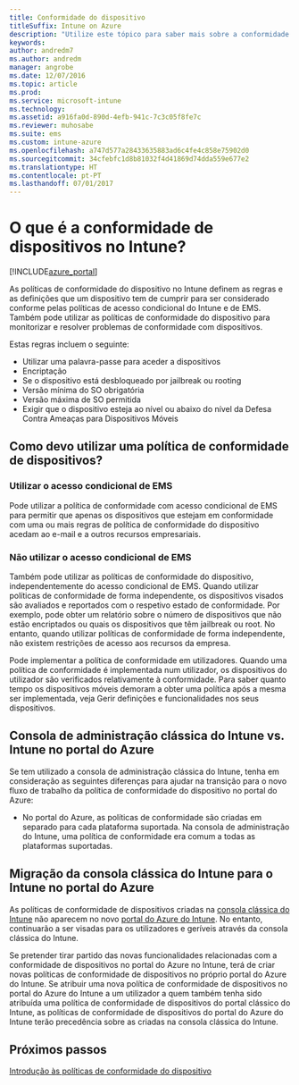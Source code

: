 ```yaml
---
title: Conformidade do dispositivo
titleSuffix: Intune on Azure
description: "Utilize este tópico para saber mais sobre a conformidade de dispositivos no Microsoft Intune\""
keywords: 
author: andredm7
ms.author: andredm
manager: angrobe
ms.date: 12/07/2016
ms.topic: article
ms.prod: 
ms.service: microsoft-intune
ms.technology: 
ms.assetid: a916fa0d-890d-4efb-941c-7c3c05f8fe7c
ms.reviewer: muhosabe
ms.suite: ems
ms.custom: intune-azure
ms.openlocfilehash: a747d577a28433635883ad6c4fe4c858e75902d0
ms.sourcegitcommit: 34cfebfc1d8b81032f4d41869d74dda559e677e2
ms.translationtype: HT
ms.contentlocale: pt-PT
ms.lasthandoff: 07/01/2017
---
```

# <a name="what-is-device-compliance-in-intune"></a>O que é a conformidade de dispositivos no Intune?

[!INCLUDE[azure_portal](./includes/azure_portal.md)]

As políticas de conformidade do dispositivo no Intune definem as regras e as definições que um dispositivo tem de cumprir para ser considerado conforme pelas políticas de acesso condicional do Intune e de EMS. Também pode utilizar as políticas de conformidade do dispositivo para monitorizar e resolver problemas de conformidade com dispositivos. 

Estas regras incluem o seguinte:

- Utilizar uma palavra-passe para aceder a dispositivos
- Encriptação
- Se o dispositivo está desbloqueado por jailbreak ou rooting
- Versão mínima do SO obrigatória
- Versão máxima de SO permitida
- Exigir que o dispositivo esteja ao nível ou abaixo do nível da Defesa Contra Ameaças para Dispositivos Móveis

<!---##  Concepts
Following are some terms and concepts that are useful to understanding how to use compliance policies.

### Device compliance requirements
Compliance requirements are essentially rules like requiring a device PIN or encryption that you can specify as required or not required for a compliance policy.

### Actions for noncompliance

You can specify what needs to happen when a device is determined as noncompliant. This can be a sequence of actions during a specific time.
When you specify these actions, Intune will automatically initiate them in the sequence you specify. See the following example of a sequence of
actions for a device that continues to be in the noncompliant status for
a week:

-   When the device is first determined to be non-compliant, an email with noncompliant notification is sent to the user.

-   3 days after initial noncompliance state, a follow up reminder is sent to the user.

-   5 days after initial noncompliance state, a final reminder with a notification that access to company resources will be blocked on the device in 2 days if the compliance issues are not remediated is sent to the user.

-   7 days after initial noncompliance state, access to company resources is blocked. This requires that you have conditional access policy that specifies that access from noncompliant devices should    be blocked for services such as Exchange and SharePoint.

### Grace Period

This is the time between when a device is first determined as
noncompliant to when access to company resources on that device is blocked. This time allows for time that the user has to resolve
compliance issues on the device. You can also use this time to create your action sequences to send notifications to the user before their access is blocked.

Remember that you need to implement conditional access policies in addition to compliance policies in order for access to company resources to be blocked.--->

##  <a name="how-should-i-use-a-device-compliance-policy"></a>Como devo utilizar uma política de conformidade de dispositivos?

### <a name="using-ems-conditional-access"></a>Utilizar o acesso condicional de EMS
Pode utilizar a política de conformidade com acesso condicional de EMS para permitir que apenas os dispositivos que estejam em conformidade com uma ou mais regras de política de conformidade do dispositivo acedam ao e-mail e a outros recursos empresariais.

### <a name="not-using-ems-conditional-access"></a>Não utilizar o acesso condicional de EMS
Também pode utilizar as políticas de conformidade do dispositivo, independentemente do acesso condicional de EMS.
Quando utilizar políticas de conformidade de forma independente, os dispositivos visados são avaliados e reportados com o respetivo estado de conformidade. Por exemplo, pode obter um relatório sobre o número de dispositivos que não estão encriptados ou quais os dispositivos que têm jailbreak ou root. No entanto, quando utilizar políticas de conformidade de forma independente, não existem restrições de acesso aos recursos da empresa.

Pode implementar a política de conformidade em utilizadores. Quando uma política de conformidade é implementada num utilizador, os dispositivos do utilizador são verificados relativamente à conformidade. Para saber quanto tempo os dispositivos móveis demoram a obter uma política após a mesma ser implementada, veja Gerir definições e funcionalidades nos seus dispositivos.

##  <a name="intune-classic-admin-console-vs-intune-on-the-azure-portal"></a>Consola de administração clássica do Intune vs. Intune no portal do Azure

Se tem utilizado a consola de administração clássica do Intune, tenha em consideração as seguintes diferenças para ajudar na transição para o novo fluxo de trabalho da política de conformidade do dispositivo no portal do Azure:

-   No portal do Azure, as políticas de conformidade são criadas em separado para cada plataforma suportada. Na consola de administração do Intune, uma política de conformidade era comum a todas as plataformas suportadas.

<!--- -   In the Azure portal, you have the ability to specify actions and notifications that are intiated when a device is determined to be noncompliant. This ability does not exist in the Intune admin console.

-   In the Azure portal, you can set a grace period to allow time for the end-user to get their device back to compliance status before they completely lose the ability to get company data on their device. This is not available in the Intune admin console.--->

##  <a name="migration-from-intune-classic-console-to-intune-on-the-azure-portal"></a>Migração da consola clássica do Intune para o Intune no portal do Azure

As políticas de conformidade de dispositivos criadas na [consola clássica do Intune](https://manage.microsoft.com) não aparecem no novo [portal do Azure do Intune](https://portal.azure.com). No entanto, continuarão a ser visadas para os utilizadores e geríveis através da consola clássica do Intune.

Se pretender tirar partido das novas funcionalidades relacionadas com a conformidade de dispositivos no portal do Azure no Intune, terá de criar novas políticas de conformidade de dispositivos no próprio portal do Azure do Intune. Se atribuir uma nova política de conformidade de dispositivos no portal do Azure do Intune a um utilizador a quem também tenha sido atribuída uma política de conformidade de dispositivos do portal clássico do Intune, as políticas de conformidade de dispositivos do portal do Azure do Intune terão precedência sobre as criadas na consola clássica do Intune.

##  <a name="next-steps"></a>Próximos passos

[Introdução às políticas de conformidade do dispositivo](device-compliance-get-started.md)


<!---### See also

Conditional access--->
